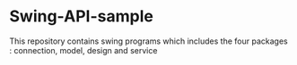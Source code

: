 # Swing-API-sample
This repository contains swing programs which includes the four packages : connection, model, design and service
